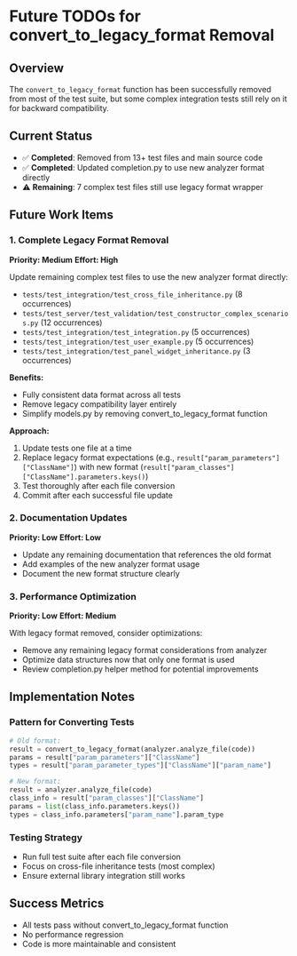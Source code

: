 # Future TODOs for convert_to_legacy_format Removal

## Overview

The `convert_to_legacy_format` function has been successfully removed from most of the test suite, but some complex integration tests still rely on it for backward compatibility.

## Current Status

- ✅ **Completed**: Removed from 13+ test files and main source code
- ✅ **Completed**: Updated completion.py to use new analyzer format directly
- ⚠️ **Remaining**: 7 complex test files still use legacy format wrapper

## Future Work Items

### 1. Complete Legacy Format Removal

**Priority: Medium**
**Effort: High**

Update remaining complex test files to use the new analyzer format directly:

- `tests/test_integration/test_cross_file_inheritance.py` (8 occurrences)
- `tests/test_server/test_validation/test_constructor_complex_scenarios.py` (12 occurrences)
- `tests/test_integration/test_integration.py` (5 occurrences)
- `tests/test_integration/test_user_example.py` (5 occurrences)
- `tests/test_integration/test_panel_widget_inheritance.py` (3 occurrences)

**Benefits:**

- Fully consistent data format across all tests
- Remove legacy compatibility layer entirely
- Simplify models.py by removing convert_to_legacy_format function

**Approach:**

1. Update tests one file at a time
2. Replace legacy format expectations (e.g., `result["param_parameters"]["ClassName"]`) with new format (`result["param_classes"]["ClassName"].parameters.keys()`)
3. Test thoroughly after each file conversion
4. Commit after each successful file update

### 2. Documentation Updates

**Priority: Low**
**Effort: Low**

- Update any remaining documentation that references the old format
- Add examples of the new analyzer format usage
- Document the new format structure clearly

### 3. Performance Optimization

**Priority: Low**
**Effort: Medium**

With legacy format removed, consider optimizations:

- Remove any remaining legacy format considerations from analyzer
- Optimize data structures now that only one format is used
- Review completion.py helper method for potential improvements

## Implementation Notes

### Pattern for Converting Tests

```python
# Old format:
result = convert_to_legacy_format(analyzer.analyze_file(code))
params = result["param_parameters"]["ClassName"]
types = result["param_parameter_types"]["ClassName"]["param_name"]

# New format:
result = analyzer.analyze_file(code)
class_info = result["param_classes"]["ClassName"]
params = list(class_info.parameters.keys())
types = class_info.parameters["param_name"].param_type
```

### Testing Strategy

- Run full test suite after each file conversion
- Focus on cross-file inheritance tests (most complex)
- Ensure external library integration still works

## Success Metrics

- All tests pass without convert_to_legacy_format function
- No performance regression
- Code is more maintainable and consistent
